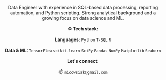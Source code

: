 <p align="center">
  Data Engineer with experience in SQL-based data processing, reporting automation, and Python scripting. Strong analytical background and a growing focus on data science and ML.
  <br />
  <br />
  <strong>⚙️ Tech stack:</strong>
  <br />
  <br />
  <strong>Languages: </strong>
  <code>Python</code> <code>T-SQL</code> <code>R</code>
  <br />
  <br />
  <strong>Data & ML: </strong>
  <code>TensorFlow</code> <code>scikit-learn</code> <code>SciPy</code> <code>Pandas</code> <code>NumPy</code> <code>Matplotlib</code> <code>Seaborn</code>
  <br />
  <br />
  <strong>Let's connect: </strong>
  <br />
  <br />
  📫 <code>micowsiak@gmail.com</code>
</p>
